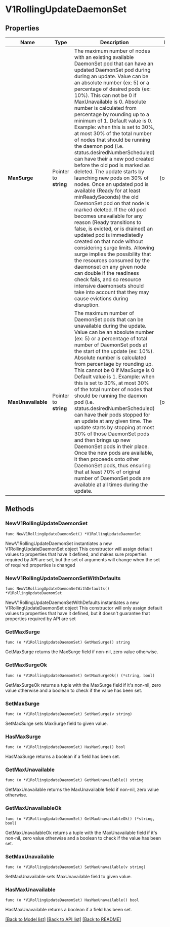 # V1RollingUpdateDaemonSet

## Properties

Name | Type | Description | Notes
------------ | ------------- | ------------- | -------------
**MaxSurge** | Pointer to **string** | The maximum number of nodes with an existing available DaemonSet pod that can have an updated DaemonSet pod during during an update. Value can be an absolute number (ex: 5) or a percentage of desired pods (ex: 10%). This can not be 0 if MaxUnavailable is 0. Absolute number is calculated from percentage by rounding up to a minimum of 1. Default value is 0. Example: when this is set to 30%, at most 30% of the total number of nodes that should be running the daemon pod (i.e. status.desiredNumberScheduled) can have their a new pod created before the old pod is marked as deleted. The update starts by launching new pods on 30% of nodes. Once an updated pod is available (Ready for at least minReadySeconds) the old DaemonSet pod on that node is marked deleted. If the old pod becomes unavailable for any reason (Ready transitions to false, is evicted, or is drained) an updated pod is immediatedly created on that node without considering surge limits. Allowing surge implies the possibility that the resources consumed by the daemonset on any given node can double if the readiness check fails, and so resource intensive daemonsets should take into account that they may cause evictions during disruption. | [optional] 
**MaxUnavailable** | Pointer to **string** | The maximum number of DaemonSet pods that can be unavailable during the update. Value can be an absolute number (ex: 5) or a percentage of total number of DaemonSet pods at the start of the update (ex: 10%). Absolute number is calculated from percentage by rounding up. This cannot be 0 if MaxSurge is 0 Default value is 1. Example: when this is set to 30%, at most 30% of the total number of nodes that should be running the daemon pod (i.e. status.desiredNumberScheduled) can have their pods stopped for an update at any given time. The update starts by stopping at most 30% of those DaemonSet pods and then brings up new DaemonSet pods in their place. Once the new pods are available, it then proceeds onto other DaemonSet pods, thus ensuring that at least 70% of original number of DaemonSet pods are available at all times during the update. | [optional] 

## Methods

### NewV1RollingUpdateDaemonSet

`func NewV1RollingUpdateDaemonSet() *V1RollingUpdateDaemonSet`

NewV1RollingUpdateDaemonSet instantiates a new V1RollingUpdateDaemonSet object
This constructor will assign default values to properties that have it defined,
and makes sure properties required by API are set, but the set of arguments
will change when the set of required properties is changed

### NewV1RollingUpdateDaemonSetWithDefaults

`func NewV1RollingUpdateDaemonSetWithDefaults() *V1RollingUpdateDaemonSet`

NewV1RollingUpdateDaemonSetWithDefaults instantiates a new V1RollingUpdateDaemonSet object
This constructor will only assign default values to properties that have it defined,
but it doesn't guarantee that properties required by API are set

### GetMaxSurge

`func (o *V1RollingUpdateDaemonSet) GetMaxSurge() string`

GetMaxSurge returns the MaxSurge field if non-nil, zero value otherwise.

### GetMaxSurgeOk

`func (o *V1RollingUpdateDaemonSet) GetMaxSurgeOk() (*string, bool)`

GetMaxSurgeOk returns a tuple with the MaxSurge field if it's non-nil, zero value otherwise
and a boolean to check if the value has been set.

### SetMaxSurge

`func (o *V1RollingUpdateDaemonSet) SetMaxSurge(v string)`

SetMaxSurge sets MaxSurge field to given value.

### HasMaxSurge

`func (o *V1RollingUpdateDaemonSet) HasMaxSurge() bool`

HasMaxSurge returns a boolean if a field has been set.

### GetMaxUnavailable

`func (o *V1RollingUpdateDaemonSet) GetMaxUnavailable() string`

GetMaxUnavailable returns the MaxUnavailable field if non-nil, zero value otherwise.

### GetMaxUnavailableOk

`func (o *V1RollingUpdateDaemonSet) GetMaxUnavailableOk() (*string, bool)`

GetMaxUnavailableOk returns a tuple with the MaxUnavailable field if it's non-nil, zero value otherwise
and a boolean to check if the value has been set.

### SetMaxUnavailable

`func (o *V1RollingUpdateDaemonSet) SetMaxUnavailable(v string)`

SetMaxUnavailable sets MaxUnavailable field to given value.

### HasMaxUnavailable

`func (o *V1RollingUpdateDaemonSet) HasMaxUnavailable() bool`

HasMaxUnavailable returns a boolean if a field has been set.


[[Back to Model list]](../README.md#documentation-for-models) [[Back to API list]](../README.md#documentation-for-api-endpoints) [[Back to README]](../README.md)



